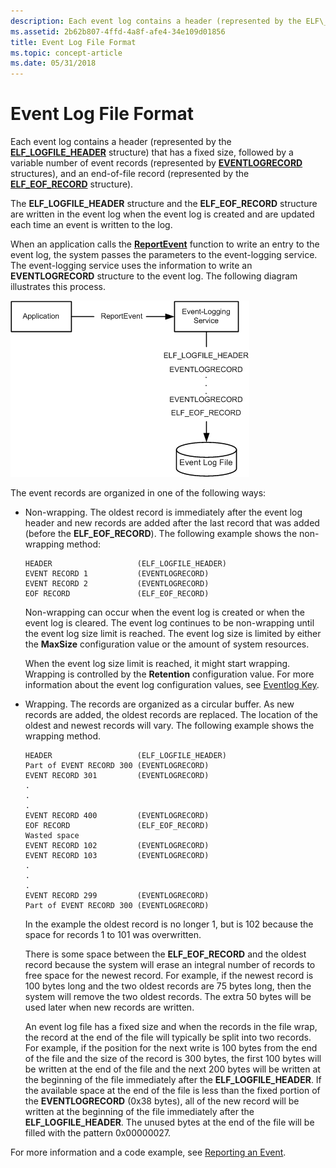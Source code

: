 ```yaml
---
description: Each event log contains a header (represented by the ELF\_LOGFILE\_HEADER structure) that has a fixed size, followed by a variable number of event records (represented by EVENTLOGRECORD structures), and an end-of-file record (represented by the ELF\_EOF\_RECORD structure).
ms.assetid: 2b62b807-4ffd-4a8f-afe4-34e109d01856
title: Event Log File Format
ms.topic: concept-article
ms.date: 05/31/2018
---
```


# Event Log File Format

Each event log contains a header (represented by the [**ELF\_LOGFILE\_HEADER**](/previous-versions/windows/desktop/legacy/bb309024(v=vs.85)) structure) that has a fixed size, followed by a variable number of event records (represented by [**EVENTLOGRECORD**](/windows/desktop/api/winnt/ns-winnt-eventlogrecord) structures), and an end-of-file record (represented by the [**ELF\_EOF\_RECORD**](/previous-versions/windows/desktop/legacy/bb309022(v=vs.85)) structure).

The **ELF\_LOGFILE\_HEADER** structure and the **ELF\_EOF\_RECORD** structure are written in the event log when the event log is created and are updated each time an event is written to the log.

When an application calls the [**ReportEvent**](/windows/desktop/api/Winbase/nf-winbase-reporteventa) function to write an entry to the event log, the system passes the parameters to the event-logging service. The event-logging service uses the information to write an **EVENTLOGRECORD** structure to the event log. The following diagram illustrates this process.

![writing a log file](images/evreport.png)

The event records are organized in one of the following ways:

-   Non-wrapping. The oldest record is immediately after the event log header and new records are added after the last record that was added (before the **ELF\_EOF\_RECORD**). The following example shows the non-wrapping method:

    ``` syntax
    HEADER                   (ELF_LOGFILE_HEADER)
    EVENT RECORD 1           (EVENTLOGRECORD)
    EVENT RECORD 2           (EVENTLOGRECORD)
    EOF RECORD               (ELF_EOF_RECORD)
    ```

    Non-wrapping can occur when the event log is created or when the event log is cleared. The event log continues to be non-wrapping until the event log size limit is reached. The event log size is limited by either the **MaxSize** configuration value or the amount of system resources.

    When the event log size limit is reached, it might start wrapping. Wrapping is controlled by the **Retention** configuration value. For more information about the event log configuration values, see [Eventlog Key](eventlog-key.md).

-   Wrapping. The records are organized as a circular buffer. As new records are added, the oldest records are replaced. The location of the oldest and newest records will vary. The following example shows the wrapping method.

    ``` syntax
    HEADER                   (ELF_LOGFILE_HEADER)
    Part of EVENT RECORD 300 (EVENTLOGRECORD)
    EVENT RECORD 301         (EVENTLOGRECORD)
    .
    .
    .
    EVENT RECORD 400         (EVENTLOGRECORD)
    EOF RECORD               (ELF_EOF_RECORD)
    Wasted space
    EVENT RECORD 102         (EVENTLOGRECORD)
    EVENT RECORD 103         (EVENTLOGRECORD)
    .
    .
    .
    EVENT RECORD 299         (EVENTLOGRECORD)
    Part of EVENT RECORD 300 (EVENTLOGRECORD)
    ```

    In the example the oldest record is no longer 1, but is 102 because the space for records 1 to 101 was overwritten.

    There is some space between the **ELF\_EOF\_RECORD** and the oldest record because the system will erase an integral number of records to free space for the newest record. For example, if the newest record is 100 bytes long and the two oldest records are 75 bytes long, then the system will remove the two oldest records. The extra 50 bytes will be used later when new records are written.

    An event log file has a fixed size and when the records in the file wrap, the record at the end of the file will typically be split into two records. For example, if the position for the next write is 100 bytes from the end of the file and the size of the record is 300 bytes, the first 100 bytes will be written at the end of the file and the next 200 bytes will be written at the beginning of the file immediately after the **ELF\_LOGFILE\_HEADER**. If the available space at the end of the file is less than the fixed portion of the **EVENTLOGRECORD** (0x38 bytes), all of the new record will be written at the beginning of the file immediately after the **ELF\_LOGFILE\_HEADER**. The unused bytes at the end of the file will be filled with the pattern 0x00000027.

For more information and a code example, see [Reporting an Event](reporting-an-event.md).

 

 
